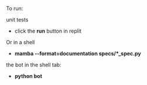 
To run:

unit tests
* click the __run__ button in replit

Or in a shell
* __mamba --format=documentation specs/*\_spec.py__

the bot in the shell tab:
* __python bot__